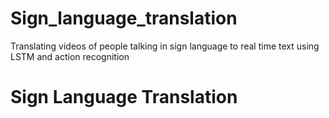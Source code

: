 # Sign_language_translation
Translating videos of people talking in  sign language to real time text using LSTM and action recognition 
# Sign Language Translation
